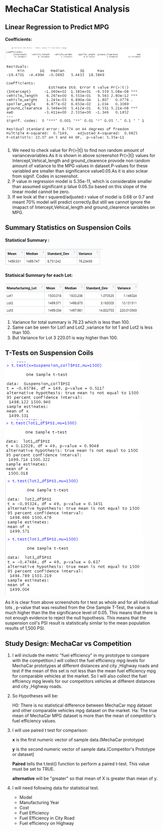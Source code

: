 # MechaCar Statistical Analysis
## Linear Regression to Predict MPG
#### Coefficients:
![Chart2](https://github.com/ajinderbains/MechaCar_Statistical_Analysis/blob/main/images/del1.png)
![chart1](https://github.com/ajinderbains/MechaCar_Statistical_Analysis/blob/main/images/del2.png)

1. We need to check value for  Pr(>|t|) to find non random amount of variancevariables.As it is shown in above screenshot  Pr(>|t|) values for Intercept,Vehical_length and ground_clearence provode non random amount of vatiance to the MPG values in dataset.P-values for these variabled are smaller than significance value0.05.As it is also sclear from signif. Codes in screenshot.
2. P value in regression model is 5.35e-11, which is considerable smaller than assumed significant p lalue 0.05.So based on this slope of the linear model cannot be zero.
3. If we  look at the r squared/adjusted r  value of model is 0.68 or 0.7 and meant 70% model will predict correctly.But still we cannot ignore the imapact of Intercept,Vehical_length and ground_clearence variables on MPG.

## Summary Statistics on Suspension Coils
#### Statistical Summary :
![Chart3](https://github.com/ajinderbains/MechaCar_Statistical_Analysis/blob/main/images/del2_PSI.png)

#### Statisical Summary for each Lot:
![chart4](https://github.com/ajinderbains/MechaCar_Statistical_Analysis/blob/main/images/del2_lot.png)

1. Variance for total summary is 76.23 which is less than 100.
2. Same can be seen for Lot1 and Lot2 ,variance for lot 1 and Lot2 is less than 100.
3. But Variance for Lot 3  220.01 is way higher than 100.

## T-Tests on Suspension Coils
![chart5](https://github.com/ajinderbains/MechaCar_Statistical_Analysis/blob/main/images/del3.png)
![chart6](https://github.com/ajinderbains/MechaCar_Statistical_Analysis/blob/main/images/del3lot1.png)
![chart7](https://github.com/ajinderbains/MechaCar_Statistical_Analysis/blob/main/images/del3lot2.png)
![chart8](https://github.com/ajinderbains/MechaCar_Statistical_Analysis/blob/main/images/del3lot3.png)

As it is clear from above screenshots for t test as whole and for all individual lots , p-value that was resulted from the One Sample T-Test, the value is  much higher than the the significance level of 0.05. This means that there is not enough evidence to reject the null hypothesis. This means that the suspension coil's PSI result is statistically similar to the mean population results of 1,500 PSI.

## Study Design: MechaCar vs Competition

1. I will include the metric "fuel efficiency" in my prototype to compare with the competition.I  will collect the fuel efficiency mpg levels for MechaCar prototypes at 
different distances and city ,Highway roads and test if the mean of this set is not less than the mean fuel efficiency mpg for comparable vehicles at the market.
So I will also collect the fuel effciency mpg levels for our competitors vehicles at different distances and city ,Highway roads.

2. So Hypotheses will be:

   H0: There is no statistical difference between MechaCar  mpg dataset and other comparable vehicles mpg dataset on the market.
   Ha: The true mean of MechaCar MPG dataset is more than the mean of competitor's fuel efficiency values.

3. I will use paired t test for comparison:

    **x** is the first numeric vector of sample data.(MechaCar  prototype)
    
    **y** is the second numeric vector of sample data.(Competitor's Prototype or dataset)
  
    **Paired** tells the t.test() function to perform a paired t-test. This value must be set to TRUE.
  
    **alternative**  will be "greater" so that mean of X is greater than mean of y.

4. I will need following data for statistical test.
   - Model
   - Manufacturing Year
   - Cost
   - Fuel Efficiency
   - Fuel Efficiency in City Road
   - Fuel efficiency on Highway



